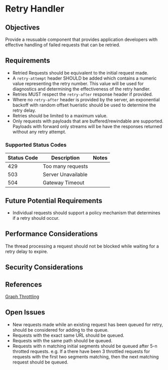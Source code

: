 # Retry Handler

## Objectives

Provide a reusuable component that provides application developers with effective handling of failed requests that can be retried.

## Requirements

- Retried Requests should be equivalent to the initial request made.
- A `retry-attempt` header SHOULD be added which contains a numeric value representing the retry number.  This value will be used for diagnostics and determining the effectiveness of the retry handler.
- Retries MUST respect the `retry-after` response header if provided.
- Where no `retry-after` header is provided by the server, an exponential backoff with random offset hueristic should be used to determine the retry delay.
- Retries should be limited to a maximum value.
- Only requests with payloads that are buffered/rewindable are supported.  Payloads with forward only streams will be have the responses returned without any retry attempt.

### Supported Status Codes

|Status Code | Description | Notes|
|--|--|--|
| 429 | Too many requests | |
| 503 | Server Unavailable |  |
| 504 | Gateway Timeout |  |

## Future Potential Requirements

- Individual requests should support a policy mechanism that determines if a retry should occur.

## Performance Considerations

The thread processing a request should not be blocked while waiting for a retry delay to expire.

## Security Considerations

## References

[Graph Throttling](https://developer.microsoft.com/en-us/graph/docs/concepts/throttling)

## Open Issues
- New requests made while an existing request has been queued for retry, should be considered for adding to the queue.  
- Requests with the exact same URL should be queued.
- Requests with the same path should be queued.
- Requests with n matching initial segments should be queued after 5-n throtted requests. e.g. If a there have been 3 throttled requests for requests with the first two segments matching, then the next matching request should be queued.  